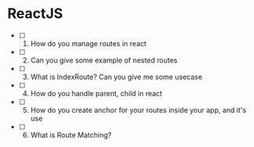# ReactJS

- [ ] 01. How do you manage routes in react
- [ ] 02. Can you give some example of nested routes
- [ ] 03. What is IndexRoute? Can you give me some usecase
- [ ] 04. How do you handle parent, child in react
- [ ] 05. How do you create anchor for your routes inside your app, and it's use
- [ ] 06. What is Route Matching?
